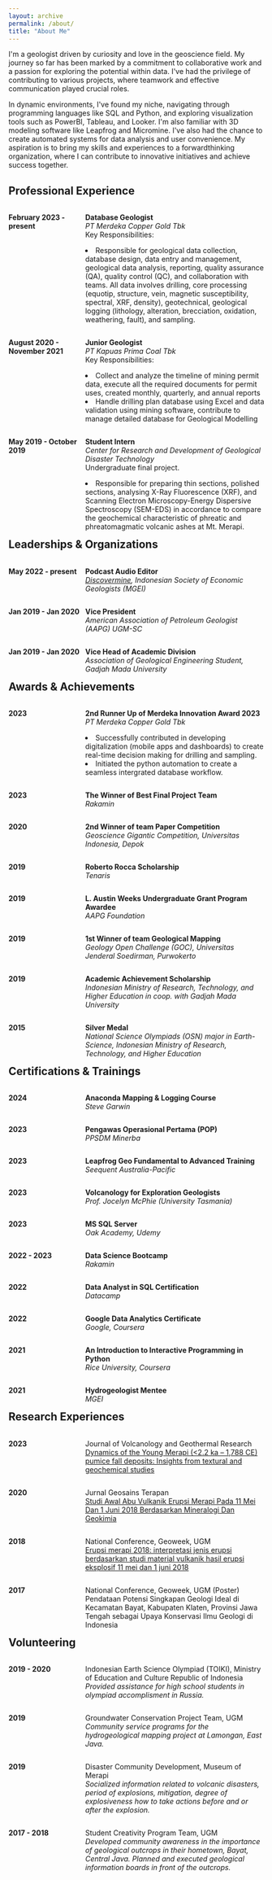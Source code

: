 ```yaml
---
layout: archive
permalink: /about/
title: "About Me"
---
```


I'm a geologist driven by curiosity and love in the geoscience field. My journey so far has been marked by a commitment to collaborative work and a passion for exploring the potential within data. I've had the privilege of contributing to various projects, where teamwork and effective communication played crucial roles.

In dynamic environments, I've found my niche, navigating through programming languages like SQL and Python, and exploring visualization tools such as PowerBI, Tableau, and Looker. I'm also familiar with 3D modeling software like Leapfrog and Micromine. I've also had the chance to create automated systems for data analysis and user convenience. My aspiration is to bring my skills and experiences to a forwardthinking organization, where I can contribute to innovative initiatives and achieve success together.

## Professional Experience

<div style="display:block; width:100%">
  <div style="width:30%; float: left; display: inline-block;">
      <p><strong>February 2023 - present</strong></p></div>
  <div style="width:70%; float: left; display: inline-block;">
      <p>
      <strong>Database Geologist</strong> 
      <br><i>PT Merdeka Copper Gold Tbk</i> 
      <br>Key Responsibilities:
      <li>Responsible for geological data collection, database design, data entry and management, geological data analysis, reporting, quality assurance (QA), quality control (QC), and collaboration with teams. All data involves drilling, core processing (equotip, structure, vein, magnetic susceptibility, spectral, XRF, density), geotechnical, geological logging (lithology, alteration, brecciation, oxidation, weathering, fault), and sampling.</li></p>
      </div>
</div>


<div style="display:block; width:100%">
  <div style="width:30%; float: left; display: inline-block;">
      <p><strong>August 2020 - November 2021</strong></p></div>
  <div style="width:70%; float: left; display: inline-block;">
      <p><strong>Junior Geologist</strong> 
      <br><i>PT Kapuas Prima Coal Tbk</i> 
      <br>Key Responsibilities:
      <li>Collect and analyze the timeline of mining permit data, execute all the required documents for permit uses, created monthly, quarterly, and annual reports</li>
      <li>Handle drilling plan database using Excel and data validation using mining software, contribute to manage detailed database for Geological Modelling </li></p></div>
</div>

<div style="display:block; width:100%">
  <div style="width:30%; float: left; display: inline-block;">
      <p><strong>May 2019 - October 2019</strong></p></div>
  <div style="width:70%; float: left; display: inline-block;">
      <p><strong>Student Intern</strong> 
      <br><i>Center for Research and Development of Geological Disaster Technology</i> 
      <br>Undergraduate final project.
      <li>Responsible for preparing thin sections, polished sections, analysing X-Ray Fluorescence (XRF), and Scanning Electron Microscopy-Energy Dispersive Spectroscopy (SEM-EDS) in accordance to compare the geochemical characteristic of phreatic and phreatomagmatic volcanic ashes at Mt. Merapi.</li></p></div>
</div>


## Leaderships & Organizations
<div style="display:block; width:100%">
  <div style="width:30%; float: left; display: inline-block;">
      <p><strong>May 2022 - present</strong></p></div>
  <div style="width:70%; float: left; display: inline-block;">
      <p><strong>Podcast Audio Editor</strong> 
      <br><i><a href="https://open.spotify.com/show/1OUfGnPRCxqYlUPVjaQnoV?si=97fe26c655fa4ba0&nd=1">Discovermine</a>, Indonesian Society of Economic Geologists (MGEI)</i> </p></div>
</div>

<div style="display:block; width:100%">
  <div style="width:30%; float: left; display: inline-block;">
      <p><strong>Jan 2019 - Jan 2020</strong></p></div>
  <div style="width:70%; float: left; display: inline-block;">
      <p><strong>Vice President</strong> 
      <br><i>American Association of Petroleum Geologist (AAPG) UGM-SC</i> </p></div>
</div>

<div style="display:block; width:100%">
  <div style="width:30%; float: left; display: inline-block;">
      <p><strong>Jan 2019 - Jan 2020</strong></p></div>
  <div style="width:70%; float: left; display: inline-block;">
      <p><strong>Vice Head of Academic Division</strong> 
      <br><i> Association of Geological Engineering Student, Gadjah Mada University</i> </p></div>
</div>

## Awards & Achievements
<div style="display:block; width:100%">
  <div style="width:30%; float: left; display: inline-block;">
      <p><strong>2023</strong></p></div>
  <div style="width:70%; float: left; display: inline-block;">
      <p><strong>2nd Runner Up of Merdeka Innovation Award 2023</strong> 
      <br><i> PT Merdeka Copper Gold Tbk</i>
      <br><li>Successfully contributed in developing digitalization (mobile apps and dashboards) to create real-time decision making for drilling and sampling.</li>
      <li>Initiated the python automation to create a seamless intergrated database workflow.</li></p></div>
</div>

<div style="display:block; width:100%">
  <div style="width:30%; float: left; display: inline-block;">
      <p><strong>2023</strong></p></div>
  <div style="width:70%; float: left; display: inline-block;">
      <p><strong>The Winner of Best Final Project Team</strong> 
      <br><i>Rakamin</i> </p></div>
</div>

<div style="display:block; width:100%">
  <div style="width:30%; float: left; display: inline-block;">
      <p><strong>2020</strong></p></div>
  <div style="width:70%; float: left; display: inline-block;">
      <p><strong>2nd Winner of team Paper Competition</strong> 
      <br><i>Geoscience Gigantic Competition, Universitas Indonesia, Depok</i> </p></div>
</div>

<div style="display:block; width:100%">
  <div style="width:30%; float: left; display: inline-block;">
      <p><strong>2019</strong></p></div>
  <div style="width:70%; float: left; display: inline-block;">
      <p><strong>Roberto Rocca Scholarship</strong> 
      <br><i>Tenaris</i> </p></div>
</div>

<div style="display:block; width:100%">
  <div style="width:30%; float: left; display: inline-block;">
      <p><strong>2019</strong></p></div>
  <div style="width:70%; float: left; display: inline-block;">
      <p><strong>L. Austin Weeks Undergraduate Grant Program Awardee</strong> 
      <br><i>AAPG Foundation</i> </p></div>
</div>

<div style="display:block; width:100%">
  <div style="width:30%; float: left; display: inline-block;">
      <p><strong>2019</strong></p></div>
  <div style="width:70%; float: left; display: inline-block;">
      <p><strong>1st Winner of team Geological Mapping</strong> 
      <br><i>Geology Open Challenge (GOC), Universitas Jenderal Soedirman, Purwokerto</i> </p></div>
</div>

<div style="display:block; width:100%">
  <div style="width:30%; float: left; display: inline-block;">
      <p><strong>2019</strong></p></div>
  <div style="width:70%; float: left; display: inline-block;">
      <p><strong>Academic Achievement Scholarship</strong> 
      <br><i>Indonesian Ministry of Research, Technology, and Higher Education in coop. with Gadjah Mada University</i> </p></div>
</div>


<div style="display:block; width:100%">
  <div style="width:30%; float: left; display: inline-block;">
      <p><strong>2015</strong></p></div>
  <div style="width:70%; float: left; display: inline-block;">
      <p><strong>Silver Medal</strong> 
      <br><i>National Science Olympiads (OSN) major in Earth-Science, Indonesian Ministry of Research, Technology, and Higher Education</i> </p></div>
</div>

## Certifications & Trainings
<div style="display:block; width:100%">
  <div style="width:30%; float: left; display: inline-block;">
      <p><strong>2024</strong></p></div>
  <div style="width:70%; float: left; display: inline-block;">
      <p><strong>Anaconda Mapping & Logging Course</strong> 
      <br><i>Steve Garwin</i> </p></div>
</div>

<div style="display:block; width:100%">
  <div style="width:30%; float: left; display: inline-block;">
      <p><strong>2023</strong></p></div>
  <div style="width:70%; float: left; display: inline-block;">
      <p><strong>Pengawas Operasional Pertama (POP)</strong> 
      <br><i>PPSDM Minerba</i> </p></div>
</div>

<div style="display:block; width:100%">
  <div style="width:30%; float: left; display: inline-block;">
      <p><strong>2023</strong></p></div>
  <div style="width:70%; float: left; display: inline-block;">
      <p><strong>Leapfrog Geo Fundamental to Advanced Training</strong> 
      <br><i>Seequent Australia-Pacific</i> </p></div>
</div>

<div style="display:block; width:100%">
  <div style="width:30%; float: left; display: inline-block;">
      <p><strong>2023</strong></p></div>
  <div style="width:70%; float: left; display: inline-block;">
      <p><strong>Volcanology for Exploration Geologists</strong> 
      <br><i>Prof. Jocelyn McPhie (University Tasmania)</i> </p></div>
</div>

<div style="display:block; width:100%">
  <div style="width:30%; float: left; display: inline-block;">
      <p><strong>2023</strong></p></div>
  <div style="width:70%; float: left; display: inline-block;">
      <p><strong>MS SQL Server</strong> 
      <br><i>Oak Academy, Udemy</i> </p></div>
</div>

<div style="display:block; width:100%">
  <div style="width:30%; float: left; display: inline-block;">
      <p><strong>2022 - 2023</strong></p></div>
  <div style="width:70%; float: left; display: inline-block;">
      <p><strong>Data Science Bootcamp</strong> 
      <br><i>Rakamin</i> </p></div>
</div>

<div style="display:block; width:100%">
  <div style="width:30%; float: left; display: inline-block;">
      <p><strong>2022</strong></p></div>
  <div style="width:70%; float: left; display: inline-block;">
      <p><strong>Data Analyst in SQL Certification</strong> 
      <br><i>Datacamp</i> </p></div>
</div>

<div style="display:block; width:100%">
  <div style="width:30%; float: left; display: inline-block;">
      <p><strong>2022</strong></p></div>
  <div style="width:70%; float: left; display: inline-block;">
      <p><strong>Google Data Analytics Certificate</strong> 
      <br><i>Google, Coursera</i> </p></div>
</div>

<div style="display:block; width:100%">
  <div style="width:30%; float: left; display: inline-block;">
      <p><strong>2021</strong></p></div>
  <div style="width:70%; float: left; display: inline-block;">
      <p><strong>An Introduction to Interactive Programming in Python</strong> 
      <br><i>Rice University, Coursera</i> </p></div>
</div>

<div style="display:block; width:100%">
  <div style="width:30%; float: left; display: inline-block;">
      <p><strong>2021</strong></p></div>
  <div style="width:70%; float: left; display: inline-block;">
      <p><strong>Hydrogeologist Mentee</strong> 
      <br><i>MGEI</i> </p></div>
</div>

## Research Experiences
<div style="display:block; width:100%">
  <div style="width:30%; float: left; display: inline-block;">
      <p><strong>2023</strong></p></div>
  <div style="width:70%; float: left; display: inline-block;">
      <p>Journal of Volcanology and Geothermal Research
      <br><a href="https://doi.org/10.1016/j.jvolgeores.2023.107919">Dynamics of the Young Merapi (<2.2 ka – 1,788 CE) pumice fall deposits: Insights from textural and geochemical studies</a> </p></div>
</div>

<div style="display:block; width:100%">
  <div style="width:30%; float: left; display: inline-block;">
      <p><strong>2020</strong></p></div>
  <div style="width:70%; float: left; display: inline-block;">
      <p>Jurnal Geosains Terapan
      <br><a href="http://103.41.207.198/index.php/id/article/view/22">Studi Awal Abu Vulkanik Erupsi Merapi Pada 11 Mei Dan 1 Juni 2018 Berdasarkan Mineralogi Dan Geokimia</a></p></div>
</div>

<div style="display:block; width:100%">
  <div style="width:30%; float: left; display: inline-block;">
      <p><strong>2018</strong></p></div>
  <div style="width:70%; float: left; display: inline-block;">
      <p>National Conference, Geoweek, UGM 
      <br><a href="https://d1wqtxts1xzle7.cloudfront.net/106162105/OVK-3_ERUPSI_20MERAPI_202018_20INTERPRETASI_20JENIS_20ERUPSI_20BERDASARKAN_20STUDI_20MATERIAL_20VULKANIK_20HASIL_20ERUPSI_20EKSPLOSIF_20-libre.pdf?1696320697=&response-content-disposition=inline%3B+filename%3DErupsi_Merapi_2018_Interpretasi_Jenis_Er.pdf&Expires=1712974976&Signature=G8ibpD2m4lOzgaMf4Obpo2DruXA3xN1jZCXckwhv47DoB0fltF-wxiLdH-lPtrDXjCcIl1bUaS2f2uProWhFX2WenfL2ldwcxUKqpgp-QhKVLpOCReItLnyH7-8zSi4YSRrCufDMhrkAm2N7RgXf0Hb9QfZH8ris1s2b1UcFXoFDU3WT3-I1hwzuswUKSh~~RM~XfO1SD6MBpEEYJnrnuHl60CxojevwWCPbfM3cxx8JHwYLwAMlapNsFR8vC7k7IUWHhXYXZSFnzKKEbJJsziRbitW7uWAq2j1y8t~DyOs1DS4a55TS1B1Ljgwt7HJ25yV2zJlUfcJSwbSeWb8MkQ__&Key-Pair-Id=APKAJLOHF5GGSLRBV4ZA">Erupsi merapi 2018: interpretasi jenis erupsi berdasarkan studi material vulkanik hasil erupsi eksplosif 11 mei dan 1 juni 2018</a></p></div>
</div>

<div style="display:block; width:100%">
  <div style="width:30%; float: left; display: inline-block;">
      <p><strong>2017</strong></p></div>
  <div style="width:70%; float: left; display: inline-block;">
      <p>National Conference, Geoweek, UGM (Poster) 
      <br>Pendataan Potensi Singkapan Geologi Ideal di Kecamatan Bayat, Kabupaten Klaten, Provinsi Jawa Tengah sebagai Upaya Konservasi Ilmu Geologi di Indonesia</p></div>
</div>

## Volunteering
<div style="display:block; width:100%">
  <div style="width:30%; float: left; display: inline-block;">
      <p><strong>2019 - 2020</strong></p></div>
  <div style="width:70%; float: left; display: inline-block;">
      <p>Indonesian Earth Science Olympiad (TOIKI), Ministry of Education and Culture Republic of Indonesia
      <br><i>Provided assistance for high school students in olympiad accomplisment in Russia.</i></p></div>
</div>

<div style="display:block; width:100%">
  <div style="width:30%; float: left; display: inline-block;">
      <p><strong>2019</strong></p></div>
  <div style="width:70%; float: left; display: inline-block;">
      <p>Groundwater Conservation Project Team, UGM
      <br><i>Community service programs for the hydrogeological mapping project at Lamongan, East Java.</i></p></div>
</div>

<div style="display:block; width:100%">
  <div style="width:30%; float: left; display: inline-block;">
      <p><strong>2019</strong></p></div>
  <div style="width:70%; float: left; display: inline-block;">
      <p>Disaster Community Development, Museum of Merapi
      <br><i>Socialized information related to volcanic disasters, period of explosions, mitigation, degree of explosiveness how to take actions before and or after the explosion.</i></p></div>
</div>

<div style="display:block; width:100%">
  <div style="width:30%; float: left; display: inline-block;">
      <p><strong>2017 - 2018</strong></p></div>
  <div style="width:70%; float: left; display: inline-block;">
      <p>Student Creativity Program Team, UGM
      <br><i>Developed community awareness in the importance of geological outcrops in their hometown, Bayat, Central Java. Planned and executed geological information boards in front of the outcrops.</i></p></div>
</div>

